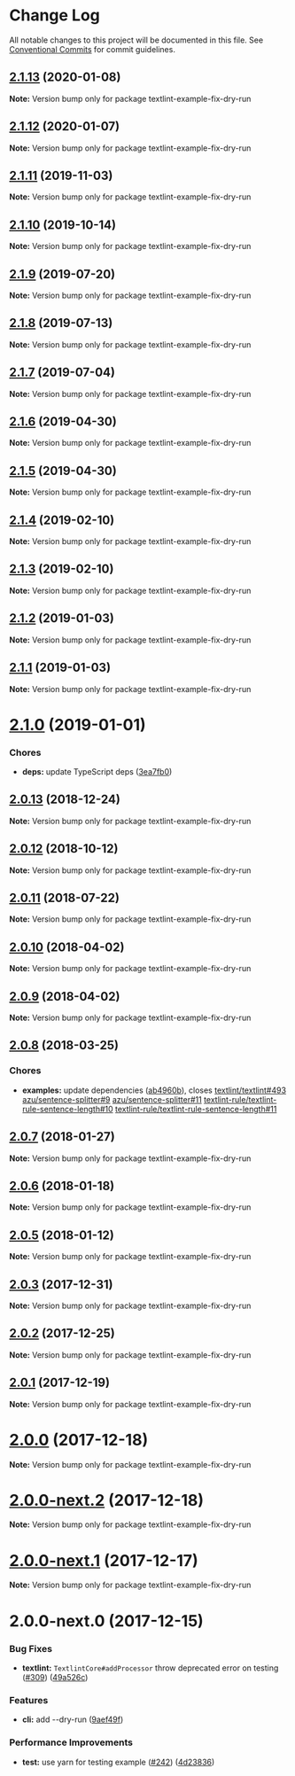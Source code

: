 # Change Log

All notable changes to this project will be documented in this file.
See [Conventional Commits](https://conventionalcommits.org) for commit guidelines.

<a name="2.1.13"></a>
## [2.1.13](https://github.com/textlint/textlint/compare/textlint-example-fix-dry-run@2.1.12...textlint-example-fix-dry-run@2.1.13) (2020-01-08)

**Note:** Version bump only for package textlint-example-fix-dry-run





<a name="2.1.12"></a>
## [2.1.12](https://github.com/textlint/textlint/compare/textlint-example-fix-dry-run@2.1.10...textlint-example-fix-dry-run@2.1.12) (2020-01-07)

**Note:** Version bump only for package textlint-example-fix-dry-run





<a name="2.1.11"></a>
## [2.1.11](https://github.com/textlint/textlint/compare/textlint-example-fix-dry-run@2.1.10...textlint-example-fix-dry-run@2.1.11) (2019-11-03)

**Note:** Version bump only for package textlint-example-fix-dry-run





<a name="2.1.10"></a>
## [2.1.10](https://github.com/textlint/textlint/compare/textlint-example-fix-dry-run@2.1.9...textlint-example-fix-dry-run@2.1.10) (2019-10-14)

**Note:** Version bump only for package textlint-example-fix-dry-run





<a name="2.1.9"></a>
## [2.1.9](https://github.com/textlint/textlint/compare/textlint-example-fix-dry-run@2.1.6...textlint-example-fix-dry-run@2.1.9) (2019-07-20)

**Note:** Version bump only for package textlint-example-fix-dry-run





<a name="2.1.8"></a>
## [2.1.8](https://github.com/textlint/textlint/compare/textlint-example-fix-dry-run@2.1.6...textlint-example-fix-dry-run@2.1.8) (2019-07-13)

**Note:** Version bump only for package textlint-example-fix-dry-run





<a name="2.1.7"></a>
## [2.1.7](https://github.com/textlint/textlint/compare/textlint-example-fix-dry-run@2.1.6...textlint-example-fix-dry-run@2.1.7) (2019-07-04)

**Note:** Version bump only for package textlint-example-fix-dry-run





<a name="2.1.6"></a>
## [2.1.6](https://github.com/textlint/textlint/compare/textlint-example-fix-dry-run@2.1.5...textlint-example-fix-dry-run@2.1.6) (2019-04-30)

**Note:** Version bump only for package textlint-example-fix-dry-run





<a name="2.1.5"></a>
## [2.1.5](https://github.com/textlint/textlint/compare/textlint-example-fix-dry-run@2.1.4...textlint-example-fix-dry-run@2.1.5) (2019-04-30)

**Note:** Version bump only for package textlint-example-fix-dry-run





<a name="2.1.4"></a>
## [2.1.4](https://github.com/textlint/textlint/compare/textlint-example-fix-dry-run@2.1.3...textlint-example-fix-dry-run@2.1.4) (2019-02-10)

**Note:** Version bump only for package textlint-example-fix-dry-run





<a name="2.1.3"></a>
## [2.1.3](https://github.com/textlint/textlint/compare/textlint-example-fix-dry-run@2.1.2...textlint-example-fix-dry-run@2.1.3) (2019-02-10)

**Note:** Version bump only for package textlint-example-fix-dry-run





<a name="2.1.2"></a>
## [2.1.2](https://github.com/textlint/textlint/compare/textlint-example-fix-dry-run@2.1.1...textlint-example-fix-dry-run@2.1.2) (2019-01-03)

**Note:** Version bump only for package textlint-example-fix-dry-run





<a name="2.1.1"></a>
## [2.1.1](https://github.com/textlint/textlint/compare/textlint-example-fix-dry-run@2.1.0...textlint-example-fix-dry-run@2.1.1) (2019-01-03)

**Note:** Version bump only for package textlint-example-fix-dry-run





<a name="2.1.0"></a>
# [2.1.0](https://github.com/textlint/textlint/compare/textlint-example-fix-dry-run@2.0.13...textlint-example-fix-dry-run@2.1.0) (2019-01-01)


### Chores

* **deps:** update TypeScript deps ([3ea7fb0](https://github.com/textlint/textlint/commit/3ea7fb0))




<a name="2.0.13"></a>
## [2.0.13](https://github.com/textlint/textlint/compare/textlint-example-fix-dry-run@2.0.11...textlint-example-fix-dry-run@2.0.13) (2018-12-24)




**Note:** Version bump only for package textlint-example-fix-dry-run

<a name="2.0.12"></a>
## [2.0.12](https://github.com/textlint/textlint/compare/textlint-example-fix-dry-run@2.0.11...textlint-example-fix-dry-run@2.0.12) (2018-10-12)




**Note:** Version bump only for package textlint-example-fix-dry-run

<a name="2.0.11"></a>
## [2.0.11](https://github.com/textlint/textlint/compare/textlint-example-fix-dry-run@2.0.10...textlint-example-fix-dry-run@2.0.11) (2018-07-22)




**Note:** Version bump only for package textlint-example-fix-dry-run

<a name="2.0.10"></a>
## [2.0.10](https://github.com/textlint/textlint/compare/textlint-example-fix-dry-run@2.0.9...textlint-example-fix-dry-run@2.0.10) (2018-04-02)




**Note:** Version bump only for package textlint-example-fix-dry-run

<a name="2.0.9"></a>
## [2.0.9](https://github.com/textlint/textlint/compare/textlint-example-fix-dry-run@2.0.8...textlint-example-fix-dry-run@2.0.9) (2018-04-02)




**Note:** Version bump only for package textlint-example-fix-dry-run

<a name="2.0.8"></a>
## [2.0.8](https://github.com/textlint/textlint/compare/textlint-example-fix-dry-run@2.0.7...textlint-example-fix-dry-run@2.0.8) (2018-03-25)


### Chores

* **examples:** update dependencies ([ab4960b](https://github.com/textlint/textlint/commit/ab4960b)), closes [textlint/textlint#493](https://github.com/textlint/textlint/issues/493) [azu/sentence-splitter#9](https://github.com/azu/sentence-splitter/issues/9) [azu/sentence-splitter#11](https://github.com/azu/sentence-splitter/issues/11) [textlint-rule/textlint-rule-sentence-length#10](https://github.com/textlint-rule/textlint-rule-sentence-length/issues/10) [textlint-rule/textlint-rule-sentence-length#11](https://github.com/textlint-rule/textlint-rule-sentence-length/issues/11)




<a name="2.0.7"></a>
## [2.0.7](https://github.com/textlint/textlint/compare/textlint-example-fix-dry-run@2.0.6...textlint-example-fix-dry-run@2.0.7) (2018-01-27)




**Note:** Version bump only for package textlint-example-fix-dry-run

<a name="2.0.6"></a>
## [2.0.6](https://github.com/textlint/textlint/compare/textlint-example-fix-dry-run@2.0.5...textlint-example-fix-dry-run@2.0.6) (2018-01-18)




**Note:** Version bump only for package textlint-example-fix-dry-run

<a name="2.0.5"></a>
## [2.0.5](https://github.com/textlint/textlint/compare/textlint-example-fix-dry-run@2.0.4...textlint-example-fix-dry-run@2.0.5) (2018-01-12)




**Note:** Version bump only for package textlint-example-fix-dry-run

<a name="2.0.3"></a>
## [2.0.3](https://github.com/textlint/textlint/compare/textlint-example-fix-dry-run@2.0.2...textlint-example-fix-dry-run@2.0.3) (2017-12-31)




**Note:** Version bump only for package textlint-example-fix-dry-run

<a name="2.0.2"></a>
## [2.0.2](https://github.com/textlint/textlint/compare/textlint-example-fix-dry-run@2.0.1...textlint-example-fix-dry-run@2.0.2) (2017-12-25)




**Note:** Version bump only for package textlint-example-fix-dry-run

<a name="2.0.1"></a>
## [2.0.1](https://github.com/textlint/textlint/compare/textlint-example-fix-dry-run@2.0.0...textlint-example-fix-dry-run@2.0.1) (2017-12-19)




**Note:** Version bump only for package textlint-example-fix-dry-run

<a name="2.0.0"></a>
# [2.0.0](https://github.com/textlint/textlint/compare/textlint-example-fix-dry-run@2.0.0-next.2...textlint-example-fix-dry-run@2.0.0) (2017-12-18)




**Note:** Version bump only for package textlint-example-fix-dry-run

<a name="2.0.0-next.2"></a>
# [2.0.0-next.2](https://github.com/textlint/textlint/compare/textlint-example-fix-dry-run@2.0.0-next.1...textlint-example-fix-dry-run@2.0.0-next.2) (2017-12-18)




**Note:** Version bump only for package textlint-example-fix-dry-run

<a name="2.0.0-next.1"></a>
# [2.0.0-next.1](https://github.com/textlint/textlint/compare/textlint-example-fix-dry-run@2.0.0-next.0...textlint-example-fix-dry-run@2.0.0-next.1) (2017-12-17)




**Note:** Version bump only for package textlint-example-fix-dry-run

<a name="2.0.0-next.0"></a>
# 2.0.0-next.0 (2017-12-15)


### Bug Fixes

* **textlint:** `TextlintCore#addProcessor` throw deprecated error on testing ([#309](https://github.com/textlint/textlint/issues/309)) ([49a526c](https://github.com/textlint/textlint/commit/49a526c))


### Features

* **cli:** add --dry-run ([9aef49f](https://github.com/textlint/textlint/commit/9aef49f))


### Performance Improvements

* **test:** use yarn for testing example ([#242](https://github.com/textlint/textlint/issues/242)) ([4d23836](https://github.com/textlint/textlint/commit/4d23836))

